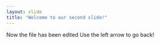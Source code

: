 ```yaml
---
layout: slide
title: "Welcome to our second slide!"
---
```

Now the file has been edited
Use the left arrow to go back!
